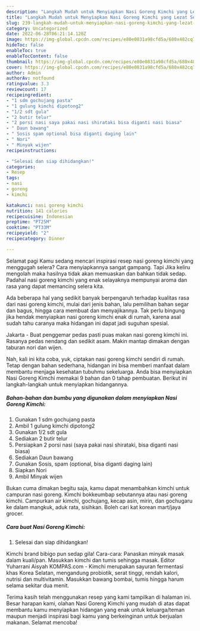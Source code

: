 ```yaml
---
description: "Langkah Mudah untuk Menyiapkan Nasi Goreng Kimchi yang Lezat Sekali"
title: "Langkah Mudah untuk Menyiapkan Nasi Goreng Kimchi yang Lezat Sekali"
slug: 239-langkah-mudah-untuk-menyiapkan-nasi-goreng-kimchi-yang-lezat-sekali
category: Uncategorized
date: 2022-06-28T06:21:14.120Z
image: https://img-global.cpcdn.com/recipes/e80e0831a98cfd5a/680x482cq70/nasi-goreng-kimchi-foto-resep-utama.jpg
hideToc: false
enableToc: true
enableTocContent: false
thumbnail: https://img-global.cpcdn.com/recipes/e80e0831a98cfd5a/680x482cq70/nasi-goreng-kimchi-foto-resep-utama.jpg
cover: https://img-global.cpcdn.com/recipes/e80e0831a98cfd5a/680x482cq70/nasi-goreng-kimchi-foto-resep-utama.jpg
author: Admin
authorAv: notfound
ratingvalue: 3.3
reviewcount: 17
recipeingredient:
- "1 sdm gochujang pasta"
- "1 gulung kimchi dipotong2"
- "1/2 sdt gula"
- "2 butir telur"
- "2 porsi nasi saya pakai nasi shirataki bisa diganti nasi biasa"
- " Daun bawang"
- " Sosis spam optional bisa diganti daging lain"
- " Nori"
- " Minyak wijen"
recipeinstructions:

- "Selesai dan siap dihidangkan!"
categories:
- Resep
tags:
- nasi
- goreng
- kimchi

katakunci: nasi goreng kimchi 
nutrition: 141 calories
recipecuisine: Indonesian
preptime: "PT25M"
cooktime: "PT33M"
recipeyield: "2"
recipecategory: Dinner

---
```



Selamat pagi Kamu sedang mencari inspirasi resep nasi goreng kimchi yang menggugah selera? Cara menyiapkannya sangat gampang. Tapi Jika keliru mengolah maka hasilnya tidak akan memuaskan dan bahkan tidak sedap. Padahal nasi goreng kimchi yang enak selayaknya mempunyai aroma dan rasa yang dapat memancing selera kita.


Ada beberapa hal yang sedikit banyak berpengaruh terhadap kualitas rasa dari nasi goreng kimchi, mulai dari jenis bahan, lalu pemilihan bahan segar dan bagus, hingga cara membuat dan menyajikannya. Tak perlu bingung jika hendak menyiapkan nasi goreng kimchi enak di rumah, karena asal sudah tahu caranya maka hidangan ini dapat jadi suguhan spesial.

Jakarta - Buat penggemar pedas pasti puas makan nasi goreng kimchi ini. Rasanya pedas nendang dan sedikit asam. Makin mantap dimakan dengan taburan nori dan wijen.


Nah, kali ini kita coba, yuk, ciptakan nasi goreng kimchi sendiri di rumah. Tetap dengan bahan sederhana, hidangan ini bisa memberi manfaat dalam membantu menjaga kesehatan tubuhmu sekeluarga. Anda bisa menyiapkan Nasi Goreng Kimchi memakai 9 bahan dan 0 tahap pembuatan. Berikut ini langkah-langkah untuk menyiapkan hidangannya.

<!--inarticleads1-->

##### Bahan-bahan dan bumbu yang digunakan dalam menyiapkan Nasi Goreng Kimchi:

1. Gunakan 1 sdm gochujang pasta
1. Ambil 1 gulung kimchi dipotong2
1. Gunakan 1/2 sdt gula
1. Sediakan 2 butir telur
1. Persiapkan 2 porsi nasi (saya pakai nasi shirataki, bisa diganti nasi biasa)
1. Sediakan  Daun bawang
1. Gunakan  Sosis, spam (optional, bisa diganti daging lain)
1. Siapkan  Nori
1. Ambil  Minyak wijen


Bukan cuma dimakan begitu saja, kamu dapat menambahkan kimchi untuk campuran nasi goreng. Kimchi bokkeumbap sebutannya atau nasi goreng kimchi. Campurkan air kimchi, gochujang, kecap asin, mirin, dan gochugaru ke dalam mangkuk, aduk rata, sisihkan. Boleh cari kat korean mart/jaya grocer. 

<!--inarticleads2-->

##### Cara buat Nasi Goreng Kimchi:


1. Selesai dan siap dihidangkan!

Kimchi brand bibigo pun sedap gila! Cara-cara: Panaskan minyak masak dalam kuali/pan. Masukkan kimchi dan tumis sehingga masak. Editor Yuharrani Aisyah KOMPAS.com - Kimchi merupakan sayuran fermentasi khas Korea Selatan, mengandung probiotik, serat tinggi, rendah kalori, nutrisi dan multivitamin. Masukkan bawang bombai, tumis hingga harum selama sekitar dua menit. 

Terima kasih telah menggunakan resep yang kami tampilkan di halaman ini. Besar harapan kami, olahan Nasi Goreng Kimchi yang mudah di atas dapat membantu kamu menyiapkan hidangan yang enak untuk keluarga/teman maupun menjadi inspirasi bagi kamu yang berkeinginan untuk berjualan makanan. Selamat mencoba!

